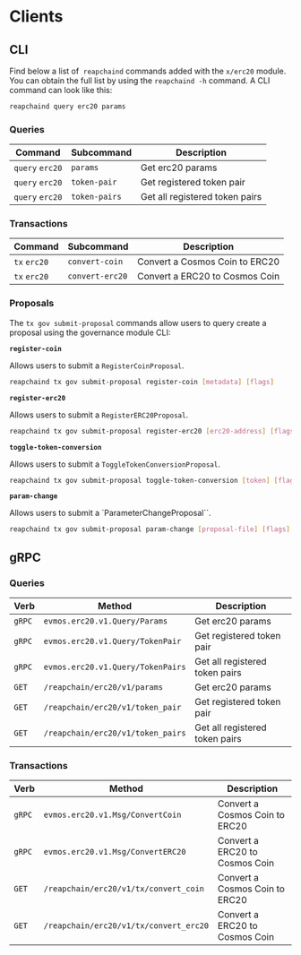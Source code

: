 <!--
order: 8
-->

# Clients

## CLI

Find below a list of  `reapchaind` commands added with the  `x/erc20` module. You can obtain the full list by using the `reapchaind -h` command. A CLI command can look like this:

```bash
reapchaind query erc20 params
```

### Queries

| Command         | Subcommand    | Description                    |
| --------------- | ------------- | ------------------------------ |
| `query` `erc20` | `params`      | Get erc20 params               |
| `query` `erc20` | `token-pair`  | Get registered token pair      |
| `query` `erc20` | `token-pairs` | Get all registered token pairs |

### Transactions

| Command      | Subcommand      | Description                    |
| ------------ | --------------- | ------------------------------ |
| `tx` `erc20` | `convert-coin`  | Convert a Cosmos Coin to ERC20 |
| `tx` `erc20` | `convert-erc20` | Convert a ERC20 to Cosmos Coin |

### Proposals

The `tx gov submit-proposal` commands allow users to query create a proposal using the governance module CLI:

**`register-coin`**

Allows users to submit a `RegisterCoinProposal`.

```bash
reapchaind tx gov submit-proposal register-coin [metadata] [flags]
```

**`register-erc20`**

Allows users to submit a `RegisterERC20Proposal`.

```bash
reapchaind tx gov submit-proposal register-erc20 [erc20-address] [flags]
```

**`toggle-token-conversion`**

Allows users to submit a `ToggleTokenConversionProposal`.

```bash
reapchaind tx gov submit-proposal toggle-token-conversion [token] [flags]
```

**`param-change`**

Allows users to submit a `ParameterChangeProposal``.

```bash
reapchaind tx gov submit-proposal param-change [proposal-file] [flags]
```

## gRPC

### Queries

| Verb   | Method                            | Description                    |
| ------ | --------------------------------- | ------------------------------ |
| `gRPC` | `evmos.erc20.v1.Query/Params`     | Get erc20 params               |
| `gRPC` | `evmos.erc20.v1.Query/TokenPair`  | Get registered token pair      |
| `gRPC` | `evmos.erc20.v1.Query/TokenPairs` | Get all registered token pairs |
| `GET`  | `/reapchain/erc20/v1/params`          | Get erc20 params               |
| `GET`  | `/reapchain/erc20/v1/token_pair`      | Get registered token pair      |
| `GET`  | `/reapchain/erc20/v1/token_pairs`     | Get all registered token pairs |

### Transactions

| Verb   | Method                             | Description                    |
| ------ | ---------------------------------- | ------------------------------ |
| `gRPC` | `evmos.erc20.v1.Msg/ConvertCoin`   | Convert a Cosmos Coin to ERC20 |
| `gRPC` | `evmos.erc20.v1.Msg/ConvertERC20`  | Convert a ERC20 to Cosmos Coin |
| `GET`  | `/reapchain/erc20/v1/tx/convert_coin`  | Convert a Cosmos Coin to ERC20 |
| `GET`  | `/reapchain/erc20/v1/tx/convert_erc20` | Convert a ERC20 to Cosmos Coin |
